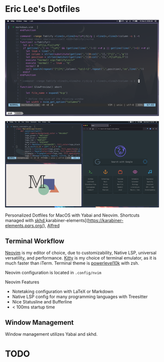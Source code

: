 # Eric Lee's Dotfiles

![Neovim Configuration](bin/img/neovim.png)

![Firefox Configuration](bin/img/firefox.png)

Personalized Dotfiles for MacOS with Yabai and Neovim. Shortcuts managed with [skhd](https://github.com/koekeishiya/skhd),karabiner-elements](https://karabiner-elements.pqrs.org/), [Alfred](https://www.alfredapp.com/)

## Terminal Workflow

[Neovim](https://github.com/neovim/neovim) is my editor of choice, due to customizability, Native LSP, universal versatility, and performance. [Kitty](https://github.com/kovidgoyal/kitty) is my choice of terminal emulator, as it is much faster than iTerm. Terminal theme is [powerlevel10k](https://github.com/romkatv/powerlevel10k) with zsh.

Neovim configuration is located in `.config/nvim`

Neovim Features

 - Notetaking configuration with LaTeX or Markdown
 - Native LSP config for many programming languages with Treesitter
 - Nice Statusline and Bufferline
 - < 100ms startup time

## Window Management

Window management utilizes Yabai and skhd. 

# TODO
